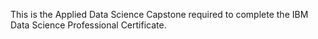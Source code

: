 This is the Applied Data Science Capstone required to complete the IBM Data Science Professional Certificate.
